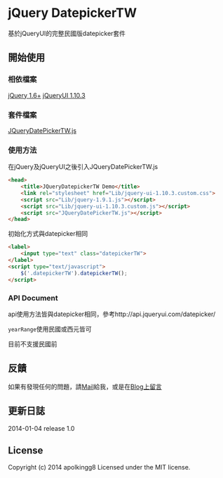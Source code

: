 jQuery DatepickerTW
================================

基於jQueryUI的完整民國版datepicker套件

## 開始使用

### 相依檔案

[jQuery 1.6+](http://jquery.com)
[jQueryUI 1.10.3](http://jqueryui.com)

### 套件檔案

[JQueryDatePickerTW.js](https://github.com/apolkingg8/JQueryDatePickerTW/blob/master/JQueryDatePickerTW.js)

### 使用方法

在jQuery及jQueryUI之後引入JQueryDatePickerTW.js

```html
<head>
    <title>JQueryDatepickerTW Demo</title>
    <link rel="stylesheet" href="Lib/jquery-ui-1.10.3.custom.css">
    <script src="Lib/jquery-1.9.1.js"></script>
    <script src="Lib/jquery-ui-1.10.3.custom.js"></script>
    <script src="JQueryDatePickerTW.js"></script>
</head>
```

初始化方式與datepicker相同

```html
<label>
    <input type="text" class="datepickerTW">
</label>
<script type="text/javascript">
    $('.datepickerTW').datepickerTW();
</script>
```

### API Document

api使用方法皆與datepicker相同，參考http://api.jqueryui.com/datepicker/

`yearRange`使用民國或西元皆可

目前不支援民國前

## 反饋

如果有發現任何的問題，請[Mail](apolkingg8@gmail.com)給我，或是在[Blog上留言](http://apolkingg8.logdown.com/posts/173178-jquerydatepicker-republic-of-china)

## 更新日誌

2014-01-04 release 1.0

## License

Copyright (c) 2014 apolkingg8
Licensed under the MIT license.
